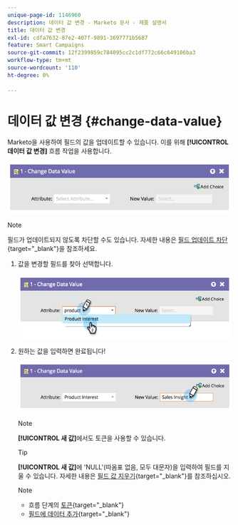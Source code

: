 ```yaml
---
unique-page-id: 1146960
description: 데이터 값 변경 - Marketo 문서 - 제품 설명서
title: 데이터 값 변경
exl-id: cdfa7632-87e2-407f-9891-3697771b5687
feature: Smart Campaigns
source-git-commit: 12f2399859c784095cc2c1df772c66c649106ba3
workflow-type: tm+mt
source-wordcount: '110'
ht-degree: 0%

---
```


# 데이터 값 변경 {#change-data-value}

Marketo을 사용하여 필드의 값을 업데이트할 수 있습니다. 이를 위해 **[!UICONTROL 데이터 값 변경]** 흐름 작업을 사용합니다.

![](assets/change-data-value-1.png)

>[!NOTE]
>
>필드가 업데이트되지 않도록 차단할 수도 있습니다. 자세한 내용은 [필드 업데이트 차단](/help/marketo/product-docs/administration/field-management/block-updates-to-a-field.md){target="_blank"}을 참조하세요.

1. 값을 변경할 필드를 찾아 선택합니다.

   ![](assets/change-data-value-2.png)

1. 원하는 값을 입력하면 완료됩니다!

   ![](assets/change-data-value-3.png)

   >[!NOTE]
   >
   >**[!UICONTROL 새 값]**&#x200B;에서도 토큰을 사용할 수 있습니다.

   >[!TIP]
   >
   >**[!UICONTROL 새 값]**&#x200B;에 &#39;NULL&#39;(따옴표 없음, 모두 대문자)을 입력하여 필드를 지울 수 있습니다. 자세한 내용은 [필드 값 지우기](/help/marketo/product-docs/core-marketo-concepts/smart-campaigns/flow-actions/clear-field-values.md){target="_blank"}를 참조하십시오.

   >[!NOTE]
   >
   >* 흐름 단계의 [토큰](/help/marketo/product-docs/core-marketo-concepts/smart-campaigns/flow-actions/use-tokens-in-flow-steps.md){target="_blank"}
   >* [필드에 데이터 추가](/help/marketo/product-docs/core-marketo-concepts/smart-campaigns/flow-actions/append-data-to-a-field.md){target="_blank"}
